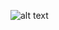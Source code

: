 ![alt text](https://repository-images.githubusercontent.com/482466503/feca1f40-4003-4277-b4fa-124d02bd3d4e)

